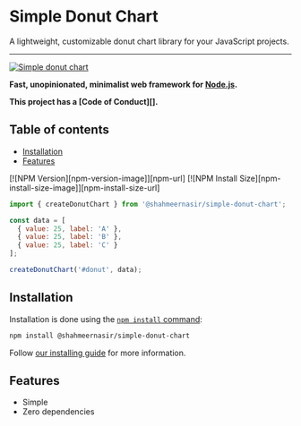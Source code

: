 # Simple Donut Chart

A lightweight, customizable donut chart library for your JavaScript projects.

---
[![Simple donut chart](https://i.imgur.com/KP6pKwx.png)](https://www.npmjs.com/package/@shahmeernasir/simple-donut-chart)

**Fast, unopinionated, minimalist web framework for [Node.js](https://nodejs.org).**

**This project has a [Code of Conduct][].**

## Table of contents

* [Installation](#Installation)
* [Features](#Features)


[![NPM Version][npm-version-image]][npm-url]
[![NPM Install Size][npm-install-size-image]][npm-install-size-url]


```js
import { createDonutChart } from '@shahmeernasir/simple-donut-chart';

const data = [
  { value: 25, label: 'A' },
  { value: 25, label: 'B' },
  { value: 25, label: 'C' }
];

createDonutChart('#donut', data);
```

## Installation

Installation is done using the
[`npm install` command](https://docs.npmjs.com/getting-started/installing-npm-packages-locally):

```bash
npm install @shahmeernasir/simple-donut-chart
```

Follow [our installing guide](https://www.npmjs.com/package/@shahmeernasir/simple-donut-charten/starter/installing.html)
for more information.

## Features

  * Simple
  * Zero dependencies
